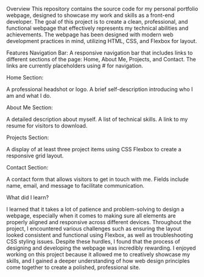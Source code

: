 Overview
This repository contains the source code for my personal portfolio webpage, designed to showcase my work and skills as a front-end developer. The goal of this project is to create a clean, professional, and functional webpage that effectively represents my technical abilities and achievements. The webpage has been designed with modern web development practices in mind, utilizing HTML, CSS, and Flexbox for layout.

Features
Navigation Bar: A responsive navigation bar that includes links to different sections of the page: Home, About Me, Projects, and Contact. The links are currently placeholders using # for navigation.

Home Section:

A professional headshot or logo.
A brief self-description introducing who I am and what I do.

About Me Section:

A detailed description about myself.
A list of technical skills.
A link to my resume for visitors to download.

Projects Section:

A display of at least three project items using CSS Flexbox to create a responsive grid layout.


Contact Section:

A contact form that allows visitors to get in touch with me.
Fields include name, email, and message to facilitate communication.


What did I learn?


I learned that it takes a lot of patience and problem-solving to design a webpage, especially when it comes to making sure all elements are properly aligned and responsive across different devices. Throughout the project, I encountered various challenges such as ensuring the layout looked consistent and functional using Flexbox, as well as troubleshooting CSS styling issues. Despite these hurdles, I found that the process of designing and developing the webpage was incredibly rewarding. I enjoyed working on this project because it allowed me to creatively showcase my skills, and I gained a deeper understanding of how web design principles come together to create a polished, professional site.
